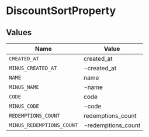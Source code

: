 # DiscountSortProperty


## Values

| Name                      | Value                     |
| ------------------------- | ------------------------- |
| `CREATED_AT`              | created_at                |
| `MINUS_CREATED_AT`        | -created_at               |
| `NAME`                    | name                      |
| `MINUS_NAME`              | -name                     |
| `CODE`                    | code                      |
| `MINUS_CODE`              | -code                     |
| `REDEMPTIONS_COUNT`       | redemptions_count         |
| `MINUS_REDEMPTIONS_COUNT` | -redemptions_count        |